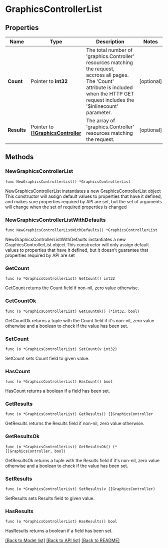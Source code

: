 # GraphicsControllerList

## Properties

Name | Type | Description | Notes
------------ | ------------- | ------------- | -------------
**Count** | Pointer to **int32** | The total number of &#39;graphics.Controller&#39; resources matching the request, accross all pages. The &#39;Count&#39; attribute is included when the HTTP GET request includes the &#39;$inlinecount&#39; parameter. | [optional] 
**Results** | Pointer to [**[]GraphicsController**](graphics.Controller.md) | The array of &#39;graphics.Controller&#39; resources matching the request. | [optional] 

## Methods

### NewGraphicsControllerList

`func NewGraphicsControllerList() *GraphicsControllerList`

NewGraphicsControllerList instantiates a new GraphicsControllerList object
This constructor will assign default values to properties that have it defined,
and makes sure properties required by API are set, but the set of arguments
will change when the set of required properties is changed

### NewGraphicsControllerListWithDefaults

`func NewGraphicsControllerListWithDefaults() *GraphicsControllerList`

NewGraphicsControllerListWithDefaults instantiates a new GraphicsControllerList object
This constructor will only assign default values to properties that have it defined,
but it doesn't guarantee that properties required by API are set

### GetCount

`func (o *GraphicsControllerList) GetCount() int32`

GetCount returns the Count field if non-nil, zero value otherwise.

### GetCountOk

`func (o *GraphicsControllerList) GetCountOk() (*int32, bool)`

GetCountOk returns a tuple with the Count field if it's non-nil, zero value otherwise
and a boolean to check if the value has been set.

### SetCount

`func (o *GraphicsControllerList) SetCount(v int32)`

SetCount sets Count field to given value.

### HasCount

`func (o *GraphicsControllerList) HasCount() bool`

HasCount returns a boolean if a field has been set.

### GetResults

`func (o *GraphicsControllerList) GetResults() []GraphicsController`

GetResults returns the Results field if non-nil, zero value otherwise.

### GetResultsOk

`func (o *GraphicsControllerList) GetResultsOk() (*[]GraphicsController, bool)`

GetResultsOk returns a tuple with the Results field if it's non-nil, zero value otherwise
and a boolean to check if the value has been set.

### SetResults

`func (o *GraphicsControllerList) SetResults(v []GraphicsController)`

SetResults sets Results field to given value.

### HasResults

`func (o *GraphicsControllerList) HasResults() bool`

HasResults returns a boolean if a field has been set.


[[Back to Model list]](../README.md#documentation-for-models) [[Back to API list]](../README.md#documentation-for-api-endpoints) [[Back to README]](../README.md)


